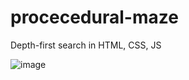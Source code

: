 # procecedural-maze
Depth-first search in HTML, CSS, JS

![image](https://github.com/user-attachments/assets/b86c836e-7d24-4e1f-a981-05151f55682e)
